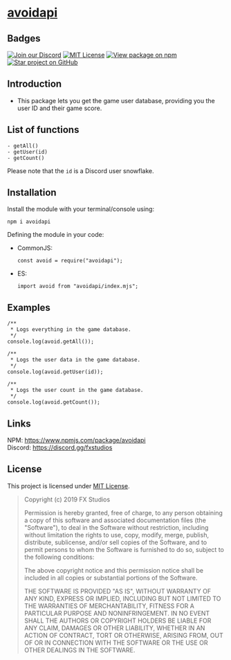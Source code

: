 # [avoidapi][NPM Package]

## Badges
[![Join our Discord](https://img.shields.io/discord/565609735966031896.svg?longCache=true&style=flat-square&logo=discord&color=7289da)](https://discord.gg/fxstudios) [![MIT License](https://img.shields.io/badge/license-MIT-0366d6.svg?longCache=true&style=flat-square)](/LICENSE) [![View package on npm](https://img.shields.io/npm/v/avoidapi.svg?longCache=true&style=flat-square&logo=npm&color=cb3837)][NPM Package] [![Star project on GitHub](https://img.shields.io/github/stars/vanishedvan/avoidapi.svg?longCache=true&style=social)](https://github.com/vanishedvan/avoidapi)

## Introduction
- This package lets you get the game user database, providing you the user ID and their game score.

## List of functions

```
- getAll()
- getUser(id)
- getCount()
```

Please note that the `id` is a Discord user snowflake.

## Installation

Install the module with your terminal/console using:
```
npm i avoidapi
```

Defining the module in your code:

* CommonJS:
  ```
  const avoid = require("avoidapi");
  ```
* ES:
  ```
  import avoid from "avoidapi/index.mjs";
  ```

## Examples

```
/**
 * Logs everything in the game database.
 */
console.log(avoid.getAll());
```

```
/**
 * Logs the user data in the game database.
 */
console.log(avoid.getUser(id));
```

```
/**
 * Logs the user count in the game database.
 */
console.log(avoid.getCount());
```

## Links

NPM: https://www.npmjs.com/package/avoidapi  
Discord: https://discord.gg/fxstudios

## License

This project is licensed under [MIT License](/LICENSE).

> Copyright (c) 2019 FX Studios
> 
> Permission is hereby granted, free of charge, to any person obtaining a copy
> of this software and associated documentation files (the "Software"), to deal
> in the Software without restriction, including without limitation the rights
> to use, copy, modify, merge, publish, distribute, sublicense, and/or sell
> copies of the Software, and to permit persons to whom the Software is
> furnished to do so, subject to the following conditions:
> 
> The above copyright notice and this permission notice shall be included in all
> copies or substantial portions of the Software.
> 
> THE SOFTWARE IS PROVIDED "AS IS", WITHOUT WARRANTY OF ANY KIND, EXPRESS OR
> IMPLIED, INCLUDING BUT NOT LIMITED TO THE WARRANTIES OF MERCHANTABILITY,
> FITNESS FOR A PARTICULAR PURPOSE AND NONINFRINGEMENT. IN NO EVENT SHALL THE
> AUTHORS OR COPYRIGHT HOLDERS BE LIABLE FOR ANY CLAIM, DAMAGES OR OTHER
> LIABILITY, WHETHER IN AN ACTION OF CONTRACT, TORT OR OTHERWISE, ARISING FROM,
> OUT OF OR IN CONNECTION WITH THE SOFTWARE OR THE USE OR OTHER DEALINGS IN THE
> SOFTWARE.

[NPM Package]: https://www.npmjs.com/package/avoidapi
